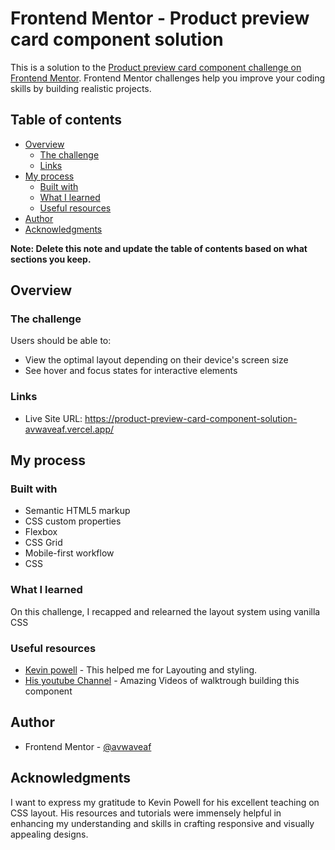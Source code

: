 # Frontend Mentor - Product preview card component solution

This is a solution to the [Product preview card component challenge on Frontend Mentor](https://www.frontendmentor.io/challenges/product-preview-card-component-GO7UmttRfa). Frontend Mentor challenges help you improve your coding skills by building realistic projects. 

## Table of contents

- [Overview](#overview)
  - [The challenge](#the-challenge)
  - [Links](#links)
- [My process](#my-process)
  - [Built with](#built-with)
  - [What I learned](#what-i-learned)
  - [Useful resources](#useful-resources)
- [Author](#author)
- [Acknowledgments](#acknowledgments)

**Note: Delete this note and update the table of contents based on what sections you keep.**

## Overview

### The challenge

Users should be able to:

- View the optimal layout depending on their device's screen size
- See hover and focus states for interactive elements



### Links

- Live Site URL: https://product-preview-card-component-solution-avwaveaf.vercel.app/

## My process

### Built with

- Semantic HTML5 markup
- CSS custom properties
- Flexbox
- CSS Grid
- Mobile-first workflow
- CSS 


### What I learned

On this challenge, I recapped and relearned the layout system using vanilla CSS


### Useful resources

- [Kevin powell](https://github.com/kevin-powell/product-preview-card-component-main/tree/master) - This helped me for Layouting and styling.
- [His youtube Channel](https://www.youtube.com/watch?v=JFbxl_VmIx0) - Amazing Videos of  walktrough building this component


## Author

- Frontend Mentor - [@avwaveaf](https://www.frontendmentor.io/profile/avwaveaf)


## Acknowledgments

I want to express my gratitude to Kevin Powell for his excellent teaching on CSS layout. His resources and tutorials were immensely helpful in enhancing my understanding and skills in crafting responsive and visually appealing designs.

